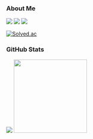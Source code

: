 ### About Me
<a href="https://wirehaired-equipment-793.notion.site/0fe87acc374848c6a6334261cfa77bdc?pvs=4"><img src="https://img.shields.io/badge/Notion-000000?style=flat-square&logo=Notion&logoColor=white"/></a>
<a href="https://www.instagram.com/d0ngwook7"><img src="https://img.shields.io/badge/Instagram-E4405F?style=flat-square&logo=Instagram&logoColor=white"/></a>
<a href="https://swbsnewby7.tistory.com/"><img src="https://img.shields.io/badge/Tistory-EB531F?style=flat-square&logo=Tistory&logoColor=white"/></a>

[![Solved.ac](http://mazassumnida.wtf/api/mini/generate_badge?boj=dongwook7)](https://solved.ac/profile/dongwook7)

### GitHub Stats
<div aline=senter>
  <img src="https://github-readme-stats.vercel.app/api?username=dongwookkim3&show_icons=true&theme=ambient_gradient">
  <img src="https://github-readme-stats.vercel.app/api/top-langs/?username=dongwookkim3&layout=compact" height=195>
</div>
